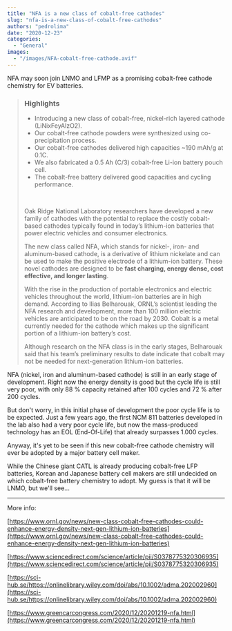 ```yaml
---
title: "NFA is a new class of cobalt-free cathodes"
slug: "nfa-is-a-new-class-of-cobalt-free-cathodes"
authors: "pedrolima"
date: "2020-12-23"
categories:
  - "General"
images:
  - "/images/NFA-cobalt-free-cathode.avif"
---
```


NFA may soon join LNMO and LFMP as a promising cobalt-free cathode chemistry for EV batteries.

> ### Highlights
> 
> - Introducing a new class of cobalt-free, nickel-rich layered cathode (LiNixFeyAlzO2).
> - Our cobalt-free cathode powders were synthesized using co-precipitation process.
> - Our cobalt-free cathodes delivered high capacities ~190 mAh/g at 0.1C.
> - We also fabricated a 0.5 Ah (C/3) cobalt-free Li-ion battery pouch cell.
> - The cobalt-free battery delivered good capacities and cycling performance.
> 
>  
> 
> Oak Ridge National Laboratory researchers have developed a new family of cathodes with the potential to replace the costly cobalt-based cathodes typically found in today’s lithium-ion batteries that power electric vehicles and consumer electronics.
> 
> The new class called NFA, which stands for nickel-, iron- and aluminum-based cathode, is a derivative of lithium nickelate and can be used to make the positive electrode of a lithium-ion battery. These novel cathodes are designed to be **fast charging, energy dense, cost effective, and longer lasting**.
> 
> With the rise in the production of portable electronics and electric vehicles throughout the world, lithium-ion batteries are in high demand. According to Ilias Belharouak, ORNL’s scientist leading the NFA research and development, more than 100 million electric vehicles are anticipated to be on the road by 2030. Cobalt is a metal currently needed for the cathode which makes up the significant portion of a lithium-ion battery’s cost.
> 
> Although research on the NFA class is in the early stages, Belharouak said that his team’s preliminary results to date indicate that cobalt may not be needed for next-generation lithium-ion batteries.

NFA (nickel, iron and aluminum-based cathode) is still in an early stage of development. Right now the energy density is good but the cycle life is still very poor, with only 88 % capacity retained after 100 cycles and 72 % after 200 cycles.

But don't worry, in this initial phase of development the poor cycle life is to be expected. Just a few years ago, the first NCM 811 batteries developed in the lab also had a very poor cycle life, but now the mass-produced technology has an EOL (End-Of-Life) that already surpasses 1.000 cycles.

Anyway, it's yet to be seen if this new cobalt-free cathode chemistry will ever be adopted by a major battery cell maker.

While the Chinese giant CATL is already producing cobalt-free LFP batteries, Korean and Japanese battery cell makers are still undecided on which cobalt-free battery chemistry to adopt. My guess is that it will be LNMO, but we'll see...

---

More info:

[https://www.ornl.gov/news/new-class-cobalt-free-cathodes-could-enhance-energy-density-next-gen-lithium-ion-batteries](https://www.ornl.gov/news/new-class-cobalt-free-cathodes-could-enhance-energy-density-next-gen-lithium-ion-batteries)

[https://www.sciencedirect.com/science/article/pii/S0378775320306935](https://www.sciencedirect.com/science/article/pii/S0378775320306935)

[https://sci-hub.se/https://onlinelibrary.wiley.com/doi/abs/10.1002/adma.202002960](https://sci-hub.se/https://onlinelibrary.wiley.com/doi/abs/10.1002/adma.202002960)

[https://www.greencarcongress.com/2020/12/20201219-nfa.html](https://www.greencarcongress.com/2020/12/20201219-nfa.html)
